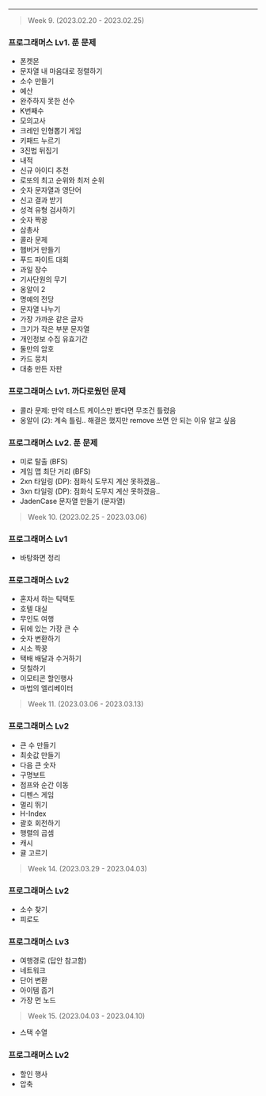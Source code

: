----------------
> Week 9. (2023.02.20 - 2023.02.25)
### 프로그래머스 Lv1. 푼 문제
- 폰켓몬
- 문자열 내 마음대로 정렬하기
- 소수 만들기
- 예산
- 완주하지 못한 선수
- K번째수
- 모의고사
- 크레인 인형뽑기 게임
- 키패드 누르기
- 3진법 뒤집기
- 내적
- 신규 아이디 추천
- 로또의 최고 순위와 최저 순위
- 숫자 문자열과 영단어
- 신고 결과 받기
- 성격 유형 검사하기
- 숫자 짝꿍
- 삼총사
- 콜라 문제
- 햄버거 만들기
- 푸드 파이트 대회
- 과일 장수
- 기사단원의 무기
- 옹알이 2
- 명예의 전당
- 문자열 나누기
- 가장 가까운 같은 글자
- 크기가 작은 부분 문자열
- 개인정보 수집 유효기간
- 둘만의 암호
- 카드 뭉치
- 대충 만든 자판

### 프로그래머스 Lv1. 까다로웠던 문제
- 콜라 문제: 만약 테스트 케이스만 봤다면 무조건 틀렸음
- 옹알이 (2): 계속 틀림.. 해결은 했지만 remove 쓰면 안 되는 이유 알고 싶음

### 프로그래머스 Lv2. 푼 문제
- 미로 탈출 (BFS)
- 게임 맵 최단 거리 (BFS)
- 2xn 타일링 (DP): 점화식 도무지 계산 못하겠음..
- 3xn 타일링 (DP): 점화식 도무지 계산 못하겠음..
- JadenCase 문자열 만들기 (문자열)

> Week 10. (2023.02.25 - 2023.03.06)
### 프로그래머스 Lv1
- 바탕화면 정리

### 프로그래머스 Lv2
- 혼자서 하는 틱택토
- 호텔 대실
- 무인도 여행
- 뒤에 있는 가장 큰 수
- 숫자 변환하기
- 시소 짝꿍
- 택배 배달과 수거하기
- 덧칠하기
- 이모티콘 할인행사
- 마법의 엘리베이터

> Week 11. (2023.03.06 - 2023.03.13)
### 프로그래머스 Lv2
- 큰 수 만들기
- 최솟값 만들기
- 다음 큰 숫자
- 구명보트
- 점프와 순간 이동
- 디펜스 게임
- 멀리 뛰기
- H-Index
- 괄호 회전하기
- 행렬의 곱셈
- 캐시
- 귤 고르기

> Week 14. (2023.03.29 - 2023.04.03)
### 프로그래머스 Lv2
- 소수 찾기
- 피로도

### 프로그래머스 Lv3
- 여행경로 (답안 참고함)
- 네트워크
- 단어 변환
- 아이템 줍기
- 가장 먼 노드

> Week 15. (2023.04.03 - 2023.04.10)
- 스택 수열

### 프로그래머스 Lv2
- 할인 행사
- 압축